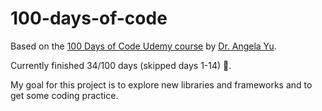 # 100-days-of-code

Based on the [100 Days of Code Udemy course](https://www.udemy.com/course/100-days-of-code/) by [Dr. Angela Yu](https://github.com/angelabauer?tab=repositories).

Currently finished 34/100 days (skipped days 1-14) 🥳.

My goal for this project is to explore new libraries and frameworks and to get some coding practice.
